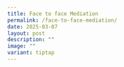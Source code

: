 ```yaml
---
title: Face to face Mediation
permalink: /face-to-face-mediation/
date: 2025-03-07
layout: post
description: ""
image: ""
variant: tiptap
---
```

